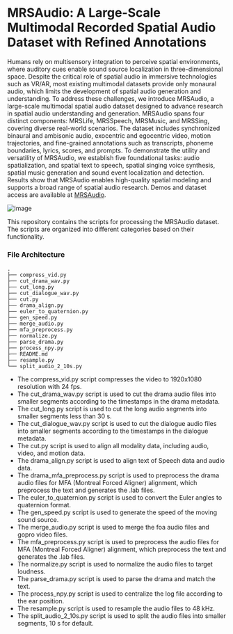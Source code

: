 # MRSAudio:  A Large-Scale Multimodal Recorded Spatial Audio Dataset with Refined Annotations

Humans rely on multisensory integration to perceive spatial environments, where auditory cues enable sound source localization in three-dimensional space. 
Despite the critical role of spatial audio in immersive technologies such as VR/AR, most existing multimodal datasets provide only monaural audio, which limits the development of spatial audio generation and understanding. 
To address these challenges, we introduce MRSAudio, a large-scale multimodal spatial audio dataset designed to advance research in spatial audio understanding and generation. 
MRSAudio spans four distinct components: MRSLife, MRSSpeech, MRSMusic, and MRSSing, covering diverse real-world scenarios. 
The dataset includes synchronized binaural and ambisonic audio, exocentric and egocentric video, motion trajectories, and fine-grained annotations such as transcripts, phoneme boundaries, lyrics, scores, and prompts.
To demonstrate the utility and versatility of MRSAudio, we establish five foundational tasks: audio spatialization, and spatial text to speech, spatial singing voice synthesis, spatial music generation and sound event localization and detection. 
Results show that MRSAudio enables high-quality spatial modeling and supports a broad range of spatial audio research.
Demos and dataset access are available at [MRSAudio](https://mrsaudio.github.io).

![image](head.png)

This repository contains the scripts for processing the MRSAudio dataset. The scripts are organized into different categories based on their functionality.

### File Architecture
```
.
├── compress_vid.py
├── cut_drama_wav.py
├── cut_long.py
├── cut_dialogue_wav.py
├── cut.py
├── drama_align.py
├── euler_to_quaternion.py
├── gen_speed.py
├── merge_audio.py
├── mfa_preprocess.py
├── normalize.py
├── parse_drama.py
├── process_npy.py
├── README.md
├── resample.py
└── split_audio_2_10s.py
```

- The compress_vid.py script compresses the video to 1920x1080 resolution with 24 fps.
- The cut_drama_wav.py script is used to cut the drama audio files into smaller segments according to the timestamps in the drama metadata.
- The cut_long.py script is used to cut the long audio segments into smaller segments less than 30 s.
- The cut_dialogue_wav.py script is used to cut the dialogue audio files into smaller segments according to the timestamps in the dialogue metadata.
- The cut.py script is used to align all modality data, including audio, video, and motion data.
- The drama_align.py script is used to align text of Speech data and audio data.
- The drama_mfa_preprocess.py script is used to preprocess the drama audio files for MFA (Montreal Forced Aligner) alignment, which preprocess the text and generates the .lab files.
- The euler_to_quaternion.py script is used to convert the Euler angles to quaternion format.
- The gen_speed.py script is used to generate the speed of the moving sound source.
- The merge_audio.py script is used to merge the foa audio files and gopro video files.
- The mfa_preprocess.py script is used to preprocess the audio files for MFA (Montreal Forced Aligner) alignment, which preprocess the text and generates the .lab files.
- The normalize.py script is used to normalize the audio files to target loudness.
- The parse_drama.py script is used to parse the drama and match the text.
- The process_npy.py script is used to centralize the log file according to the ear position.
- The resample.py script is used to resample the audio files to 48 kHz.
- The split_audio_2_10s.py script is used to split the audio files into smaller segments, 10 s for default.

